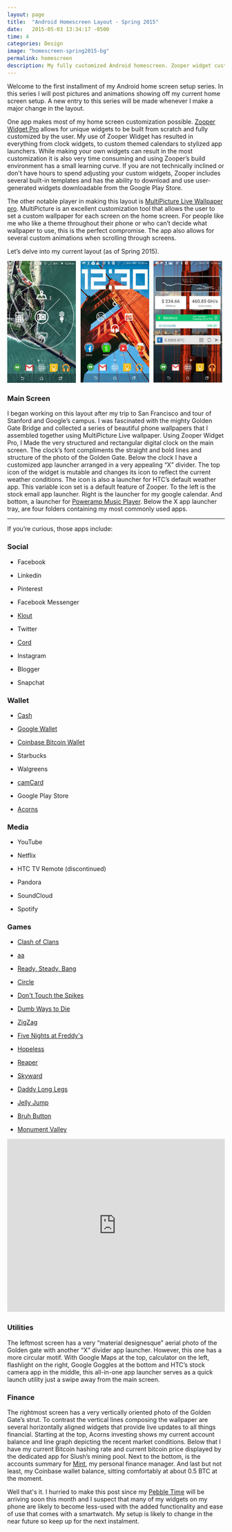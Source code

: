 ```yaml
---
layout: page
title:  "Android Homescreen Layout - Spring 2015"
date:   2015-05-03 13:34:17 -0500
time: 4
categories: Design
image: "homescreen-spring2015-bg"
permalink: homescreen
description: My fully customized Android homescreen. Zooper widget custom widgets and a complete list of my most used apps for Android.
---
```

Welcome to the first installment of my Android home screen setup series. In this series I will post pictures and animations showing off my current home screen setup. A new entry to this series will be made whenever I make a major change in the layout.

One app makes most of my home screen customization possible. [Zooper Widget Pro](https://play.google.com/store/apps/details?id=org.zooper.zwpro&hl=en) allows for unique widgets to be built from scratch and fully customized by the user. My use of Zooper Widget has resulted in everything from clock widgets, to custom themed calendars to stylized app launchers. While making your own widgets can result in the most customization it is also very time consuming and using Zooper’s build environment has a small learning curve. If you are not technically inclined or don't have hours to spend adjusting your custom widgets, Zooper includes several built-in templates and has the ability to download and use user-generated widgets downloadable from the Google Play Store.

The other notable player in making this layout is [MultiPicture Live Wallpaper pro](https://play.google.com/store/apps/details?id=org.tamanegi.wallpaper.multipicture&hl=en). MultiPicture is an excellent customization tool that allows the user to set a custom wallpaper for each screen on the home screen. For people like me who like a theme throughout their phone or who can’t decide what wallpaper to use, this is the perfect compromise. The app also allows for several custom animations when scrolling through screens.

Let’s delve into my current layout (as of Spring 2015).

![homescreen layout spring 2015](/img/post/screens.jpg)

### Main Screen

I began working on this layout after my trip to San Francisco and tour of Stanford and Google’s campus. I was fascinated with the mighty Golden Gate Bridge and collected a series of beautiful phone wallpapers that I assembled together using MultiPicture Live wallpaper. Using Zooper Widget Pro, I Made the very structured and rectangular digital clock on the main screen. The clock’s font compliments the straight and bold lines and structure of the photo of the Golden Gate. Below the clock I have a customized app launcher arranged in a very appealing “X” divider. The top icon of the widget is mutable and changes its icon to reflect the current weather conditions. The icon is also a launcher for HTC’s default weather app. This variable icon set is a default feature of Zooper. To the left is the stock email app launcher. Right is the launcher for my google calendar. And bottom, a launcher for [Poweramp Music Player](https://play.google.com/store/apps/details?id=com.maxmpz.audioplayer&hl=en). Below the X app launcher tray, are four folders containing my most commonly used apps.

* * *

If you’re curious, those apps include:


### Social

*   Facebook

*   Linkedin

*   Pinterest

*   Facebook Messenger

*   [Klout](https://play.google.com/store/apps/details?id=com.klout.android.moose&hl=en)

*   Twitter

*   [Cord](https://play.google.com/store/apps/details?id=cordproject.cord&hl=en)

*   Instagram

*   Blogger

*   Snapchat



### Wallet

*   [Cash](https://play.google.com/store/apps/details?id=com.squareup.cash&hl=en)

*   [Google Wallet](https://play.google.com/store/apps/details?id=com.google.android.apps.walletnfcrel&hl=en)

*   [Coinbase Bitcoin Wallet](https://play.google.com/store/apps/details?id=com.coinbase.android&hl=en)

*   Starbucks

*   Walgreens

*   [camCard](https://play.google.com/store/apps/details?id=com.intsig.BCRLite&hl=en)

*   Google Play Store

*   [Acorns](https://play.google.com/store/apps/details?id=com.acorns.android&hl=en)



### Media

*   YouTube

*   Netflix

*   HTC TV Remote (discontinued)

*   Pandora

*   SoundCloud

*   Spotify


### Games

*   [Clash of Clans](https://play.google.com/store/apps/details?id=com.supercell.clashofclans&hl=en)

*   [aa](https://play.google.com/store/apps/details?id=com.aa.generaladaptiveapps&hl=en)

*   [Ready, Steady, Bang](https://play.google.com/store/apps/details?id=com.noodlecake.rsb&hl=en)

*   [Circle](https://play.google.com/store/apps/details?id=com.ketchapp.circle&hl=en)

*   [Don't Touch the Spikes](https://play.google.com/store/apps/details?id=com.ketchapp.donttouchthespikes&hl=en)

*   [Dumb Ways to Die](https://play.google.com/store/apps/details?id=air.au.com.metro.DumbWaysToDie&hl=en)

*   [ZigZag](https://play.google.com/store/apps/details?id=com.ketchapp.zigzaggame&hl=en)

*   [Five Nights at Freddy's](https://play.google.com/store/apps/details?id=com.scottgames.fnaf2demo&hl=en)

*   [Hopeless](https://play.google.com/store/apps/details?id=com.upopa.hopeless&hl=en)

*   [Reaper](https://play.google.com/store/apps/details?id=net.hexage.reaper&hl=en)

*   [Skyward](https://play.google.com/store/apps/details?id=com.ketchapp.skyward&hl=en)

*   [Daddy Long Legs](https://play.google.com/store/apps/details?id=com.setsnail.daddylonglegs&hl=en)

*   [Jelly Jump](https://play.google.com/store/apps/details?id=com.ketchapp.jellyjump&hl=en)

*   [Bruh Button](https://play.google.com/store/apps/details?id=com.headgraphix.bruh&hl=en)

*   [Monument Valley](https://play.google.com/store/apps/details?id=com.ustwo.monumentvalley&hl=en)


<iframe src="https://www.youtube.com/embed/Jaz6n3R-Xco" allowfullscreen="" width="100%" frameborder="0" height="400px"></iframe>

### Utilities

The leftmost screen has a very “material designesque” aerial photo of the Golden gate with another “X” divider app launcher. However, this one has a more circular motif. With Google Maps at the top, calculator on the left, flashlight on the right, Google Goggles at the bottom and HTC’s stock camera app in the middle, this all-in-one app launcher serves as a quick launch utility just a swipe away from the main screen.

### Finance

The rightmost screen has a very vertically oriented photo of the Golden Gate’s strut. To contrast the vertical lines composing the wallpaper are several horizontally aligned widgets that provide live updates to all things financial. Starting at the top, Acorns investing shows my current account balance and line graph depicting the recent market conditions. Below that I have my current Bitcoin hashing rate and current bitcoin price displayed by the dedicated app for Slush’s mining pool. Next to the bottom, is the accounts summary for [Mint](https://www.google.com/url?sa=t&rct=j&q=&esrc=s&source=web&cd=1&cad=rja&uact=8&ved=0CB8QFjAAahUKEwjXlsPlnejGAhUJTJIKHXGQAc0&url=https%3A%2F%2Fwww.mint.com%2F&ei=PCOsVdeIOomYyQTxoIboDA&usg=AFQjCNHUxdqmSU4XKXvO5VuBFuyERZ6f9w&sig2=1-8e1GfhcGcQXSuVvVmhyw&bvm=bv.98197061,d.aWw), my personal finance manager. And last but not least, my Coinbase wallet balance, sitting comfortably at about 0.5 BTC at the moment.

Well that's it. I hurried to make this post since my [Pebble Time](https://getpebble.com/pebble_time) will be arriving soon this month and I suspect that many of my widgets on my phone are likely to become less-used with the added functionality and ease of use that comes with a smartwatch. My setup is likely to change in the near future so keep up for the next instalment.
